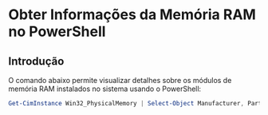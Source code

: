 # Obter Informações da Memória RAM no PowerShell

## Introdução
O comando abaixo permite visualizar detalhes sobre os módulos de memória RAM instalados no sistema usando o PowerShell:

```powershell
Get-CimInstance Win32_PhysicalMemory | Select-Object Manufacturer, PartNumber, Speed, ConfiguredClockSpeed, @{Name="CapacityGB"; Expression={[math]::round($_.Capacity / 1GB, 2)}}, Voltage, DeviceLocator, BankLabel, FormFactor, @{Name="MemoryType"; Expression={if ($_.MemoryType -eq 0) {"DDR4"} elseif ($_.MemoryType -eq 1) {"DDR"} elseif ($_.MemoryType -eq 2) {"SDRAM"} elseif ($_.MemoryType -eq 3) {"DDR2"} elseif ($_.MemoryType -eq 4) {"DDR3"} elseif ($_.MemoryType -eq 5) {"LPDDR"} elseif ($_.MemoryType -eq 6) {"LPDDR2"} elseif ($_.MemoryType -eq 7) {"LPDDR3"} elseif ($_.MemoryType -eq 8) {"LPDDR4"} else {"Unknown"}}}

